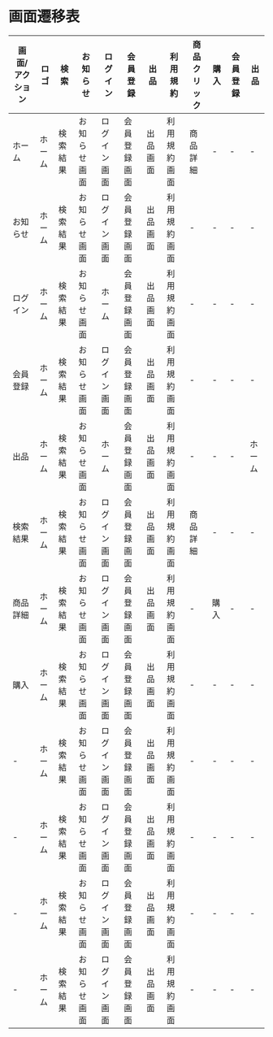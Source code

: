 # 画面遷移表

|画面/アクション|ロゴ|検索|お知らせ|ログイン|会員登録|出品|利用規約|商品クリック|購入|会員登録|出品|
|-|-|-|-|-|-|-|-|-|-|-|-|
|ホーム|ホーム|検索結果|お知らせ画面|ログイン画面|会員登録画面|出品画面|利用規約画面|商品詳細|-|-|-|
|お知らせ|ホーム|検索結果|お知らせ画面|ログイン画面|会員登録画面|出品画面|利用規約画面|-|-|-|-|
|ログイン|ホーム|検索結果|お知らせ画面|ホーム|会員登録画面|出品画面|利用規約画面|-|-|-|-|
|会員登録|ホーム|検索結果|お知らせ画面|ログイン画面|会員登録画面|出品画面|利用規約画面|-|-|-|-|
|出品|ホーム|検索結果|お知らせ画面|ホーム|会員登録画面|出品画面|利用規約画面|-|-|-|ホーム|
|検索結果|ホーム|検索結果|お知らせ画面|ログイン画面|会員登録画面|出品画面|利用規約画面|商品詳細|-|-|-|
|商品詳細|ホーム|検索結果|お知らせ画面|ログイン画面|会員登録画面|出品画面|利用規約画面|-|購入|-|-|
|購入|ホーム|検索結果|お知らせ画面|ログイン画面|会員登録画面|出品画面|利用規約画面|-|-|-|-|
|-|ホーム|検索結果|お知らせ画面|ログイン画面|会員登録画面|出品画面|利用規約画面|-|-|-|-|
|-|ホーム|検索結果|お知らせ画面|ログイン画面|会員登録画面|出品画面|利用規約画面|-|-|-|-|
|-|ホーム|検索結果|お知らせ画面|ログイン画面|会員登録画面|出品画面|利用規約画面|-|-|-|-|
|-|ホーム|検索結果|お知らせ画面|ログイン画面|会員登録画面|出品画面|利用規約画面|-|-|-|-|
